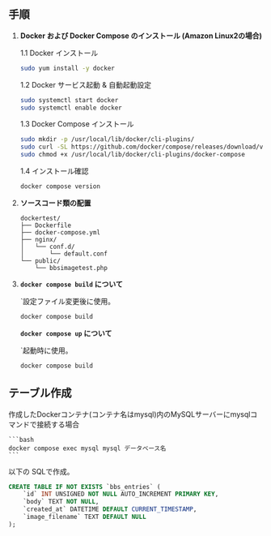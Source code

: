 ## 手順

1. **Docker および Docker Compose のインストール (Amazon Linux2の場合)**

    1.1 Docker インストール
    ```bash
    sudo yum install -y docker
    ```

    1.2 Docker サービス起動 & 自動起動設定
    ```bash
    sudo systemctl start docker
    sudo systemctl enable docker
    ```

    1.3 Docker Compose インストール
    ```bash
    sudo mkdir -p /usr/local/lib/docker/cli-plugins/
    sudo curl -SL https://github.com/docker/compose/releases/download/v2.36.0/docker-compose-linux-x86_64 -o /usr/local/lib/docker/cli-plugins/docker-compose
    sudo chmod +x /usr/local/lib/docker/cli-plugins/docker-compose
    ```

    1.4 インストール確認
    ```bash
    docker compose version
    ```

2. **ソースコード類の配置**

    ```text
    dockertest/
    ├── Dockerfile
    ├── docker-compose.yml
    ├── nginx/
    │   └── conf.d/
    │       └── default.conf
    └── public/
        └── bbsimagetest.php
    ```

3. **`docker compose build` について**

    `設定ファイル変更後に使用。
    ```bash
    docker compose build
    ```

    **`docker compose up` について**

    `起動時に使用。

    ```bash
    docker compose build
    ```

## テーブル作成

作成したDockerコンテナ(コンテナ名はmysql)内のMySQLサーバーにmysqlコマンドで接続する場合

    ```bash
    docker compose exec mysql mysql データベース名
    ```


以下の SQLで作成。

```sql
CREATE TABLE IF NOT EXISTS `bbs_entries` (
    `id` INT UNSIGNED NOT NULL AUTO_INCREMENT PRIMARY KEY,
    `body` TEXT NOT NULL,
    `created_at` DATETIME DEFAULT CURRENT_TIMESTAMP,
    `image_filename` TEXT DEFAULT NULL
);

